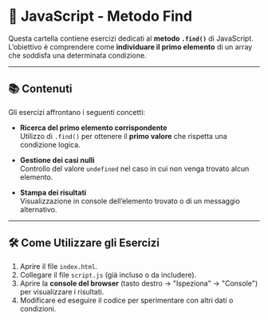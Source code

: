 # 🎯 JavaScript - Metodo Find

Questa cartella contiene esercizi dedicati al **metodo `.find()`** di JavaScript.  
L’obiettivo è comprendere come **individuare il primo elemento** di un array che soddisfa una determinata condizione.

---

## 📚 Contenuti

Gli esercizi affrontano i seguenti concetti:

- **Ricerca del primo elemento corrispondente**  
  Utilizzo di `.find()` per ottenere il **primo valore** che rispetta una condizione logica.

- **Gestione dei casi nulli**  
  Controllo del valore `undefined` nel caso in cui non venga trovato alcun elemento.

- **Stampa dei risultati**  
  Visualizzazione in console dell’elemento trovato o di un messaggio alternativo.

---

## 🛠️ Come Utilizzare gli Esercizi

1. Aprire il file `index.html`.  
2. Collegare il file `script.js` (già incluso o da includere).  
3. Aprire la **console del browser** (tasto destro → "Ispeziona" → "Console") per visualizzare i risultati.  
4. Modificare ed eseguire il codice per sperimentare con altri dati o condizioni.